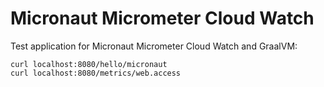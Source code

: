 # Micronaut Micrometer Cloud Watch

Test application for Micronaut Micrometer Cloud Watch and GraalVM:

```
curl localhost:8080/hello/micronaut
curl localhost:8080/metrics/web.access
```
